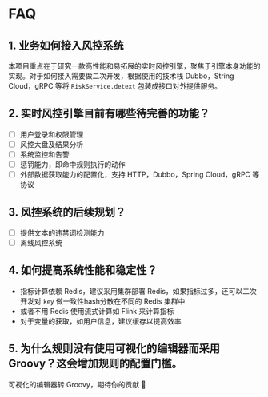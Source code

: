 # FAQ

## 1. 业务如何接入风控系统

本项目重点在于研究一款高性能和易拓展的实时风控引擎，聚焦于引擎本身功能的实现。对于如何接入需要做二次开发，根据使用的技术栈 Dubbo，String Cloud，gRPC 等将 `RiskService.detext` 包装成接口对外提供服务。

## 2. 实时风控引擎目前有哪些待完善的功能？

- [ ] 用户登录和权限管理
- [ ] 风控大盘及结果分析
- [ ] 系统监控和告警
- [ ] 惩罚能力，即命中规则执行的动作
- [ ] 外部数据获取能力的配置化，支持 HTTP，Dubbo，Spring Cloud，gRPC 等协议

## 3. 风控系统的后续规划？

- [ ] 提供文本的违禁词检测能力
- [ ] 离线风控系统

## 4. 如何提高系统性能和稳定性？

- 指标计算依赖 Redis，建议采用集群部署 Redis，如果指标过多，还可以二次开发对 `key` 做一致性hash分散在不同的 Redis 集群中
- 或者不用 Redis 使用流式计算如 Flink 来计算指标
- 对于变量的获取，如用户信息，建议缓存以提高效率

## 5. 为什么规则没有使用可视化的编辑器而采用Groovy？这会增加规则的配置门槛。

可视化的编辑器转 Groovy，期待你的贡献 :smiling_face_with_three_hearts: 